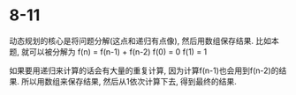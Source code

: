 # 8-11

动态规划的核心是将问题分解(这点和递归有点像), 然后用数组保存结果.
比如本题, 就可以被分解为
    f(n) = f(n-1) + f(n-2)
    f(0) = 0
    f(1) = 1

如果要用递归来计算的话会有大量的重复计算, 因为计算f(n-1)也会用到f(n-2)的结果.
所以用数组来保存结果, 然后从1依次计算下去, 得到最终的结果.